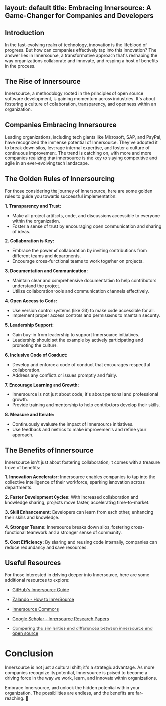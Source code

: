 layout: default
title: Embracing Innersource: A Game-Changer for Companies and Developers
---

## Introduction

In the fast-evolving realm of technology, innovation is the lifeblood of progress. But how can companies effectively tap into this innovation? The answer lies in Innersource, a transformative approach that's reshaping the way organizations collaborate and innovate, and reaping a host of benefits in the process.

## The Rise of Innersource

Innersource, a methodology rooted in the principles of open source software development, is gaining momentum across industries. It's about fostering a culture of collaboration, transparency, and openness within an organization.
## Companies Embracing Innersource

Leading organizations, including tech giants like Microsoft, SAP, and PayPal, have recognized the immense potential of Innersource. They've adopted it to break down silos, leverage internal expertise, and foster a culture of continuous improvement. The trend is catching on, with more and more companies realizing that Innersource is the key to staying competitive and agile in an ever-evolving tech landscape.

## The Golden Rules of Innersourcing

For those considering the journey of Innersource, here are some golden rules to guide you towards successful implementation:

**1. Transparency and Trust:**
   - Make all project artifacts, code, and discussions accessible to everyone within the organization.
   - Foster a sense of trust by encouraging open communication and sharing of ideas.

**2. Collaboration is Key:**
   - Embrace the power of collaboration by inviting contributions from different teams and departments.
   - Encourage cross-functional teams to work together on projects.

**3. Documentation and Communication:**
   - Maintain clear and comprehensive documentation to help contributors understand the project.
   - Utilize collaboration tools and communication channels effectively.

**4. Open Access to Code:**
   - Use version control systems (like Git) to make code accessible for all.
   - Implement proper access controls and permissions to maintain security.

**5. Leadership Support:**
   - Gain buy-in from leadership to support Innersource initiatives.
   - Leadership should set the example by actively participating and promoting the culture.

**6. Inclusive Code of Conduct:**
   - Develop and enforce a code of conduct that encourages respectful collaboration.
   - Address any conflicts or issues promptly and fairly.

**7. Encourage Learning and Growth:**
   - Innersource is not just about code; it's about personal and professional growth.
   - Provide training and mentorship to help contributors develop their skills.

**8. Measure and Iterate:**
   - Continuously evaluate the impact of Innersource initiatives.
   - Use feedback and metrics to make improvements and refine your approach.

## The Benefits of Innersource

Innersource isn't just about fostering collaboration; it comes with a treasure trove of benefits:

**1. Innovation Accelerator:**
   Innersource enables companies to tap into the collective intelligence of their workforce, sparking innovation across departments.

**2. Faster Development Cycles:**
   With increased collaboration and knowledge sharing, projects move faster, accelerating time-to-market.

**3. Skill Enhancement:**
   Developers can learn from each other, enhancing their skills and knowledge.

**4. Stronger Teams:**
   Innersource breaks down silos, fostering cross-functional teamwork and a stronger sense of community.

**5. Cost Efficiency:**
   By sharing and reusing code internally, companies can reduce redundancy and save resources.

## Useful Resources

For those interested in delving deeper into Innersource, here are some additional resources to explore:

- [GitHub's Innersource Guide](https://opensource.guide/leadership-and-governance/)

- [Zalando - How to InnerSource](https://opensource.zalando.com/docs/resources/innersource-howto/)

- [Innersource Commons](https://innersourcecommons.org/)

- [Google Scholar - Innersource Research Papers](https://scholar.google.com/scholar?q=Innersource)

- [Comparing the similarities and differences between innersource and open source](https://opensource.com/article/20/11/inner-source)

# Conclusion

Innersource is not just a cultural shift; it's a strategic advantage. As more companies recognize its potential, Innersource is poised to become a driving force in the way we work, learn, and innovate within organizations.

Embrace Innersource, and unlock the hidden potential within your organization. The possibilities are endless, and the benefits are far-reaching. 🚀
